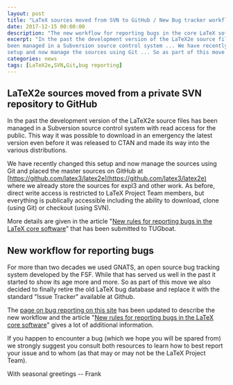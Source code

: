 ```yaml
---
layout: post
title: "LaTeX sources moved from SVN to GitHub / New Bug tracker workflow"
date: 2017-12-15 00:00:00
description: "The new workflow for reporting bugs in the core LaTeX software and the move from SVN to Git"
excerpt: "In the past the development version of the LaTeX2e source files has
been managed in a Subversion source control system ... We have recently changed this 
setup and now manage the sources using Git ... So as part of this move we also decided to finally retire the old LaTeX bug database and replace it with ..."
categories: news
tags: [LaTeX2e,SVN,Git,bug reporting]
---
```


## LaTeX2e sources moved from a private SVN repository to GitHub

In the past the development version of the LaTeX2e source files has
been managed in a Subversion source control system with read access
for the public. This way it was possible to download in an emergency
the latest version even before it was released to CTAN and made its
way into the various distributions.

We have recently changed this setup and now manage the sources using
Git and placed the master sources on GitHub at
[https://github.com/latex3/latex2e](https://github.com/latex3/latex2e)
where we already store the sources for expl3 and other work.
As before, direct write access is restricted to LaTeX Project Team
members, but everything is publically accessible including the ability
to download, clone (using Git) or checkout (using SVN).

More details are given in the article
"<a href="{{site.baseurl}}/publications/tb121mitt-bug-reporting.pdf"
target="_blank" onclick="vgwPixelCall('76c39a7e25524b9a8b93f680f6f20cba');">New rules for reporting
bugs in the LaTeX core software</a>"
that has been submitted to TUGboat.

## New workflow for reporting bugs

For more than two decades we used GNATS, an open source bug tracking
system developed by the FSF. While that has served us well in the past
it started to show its age more and more. So 
as part of this move we also decided to finally retire the old LaTeX
bug database and replace it with the standard "Issue Tracker" available at
Github.

The [page on bug reporting on this site]({{site.baseurl}}/bugs/) has
been updated to describe the new workflow and the article
"<a href="{{site.baseurl}}/publications/tb121mitt-bug-reporting.pdf"
target="_blank" onclick="vgwPixelCall('76c39a7e25524b9a8b93f680f6f20cba');">New rules for reporting
bugs in the LaTeX core software</a>"
gives a lot of additional information.

If you happen to encounter a bug (which we hope you will be spared
from) we strongly suggest you consult both resources to learn how to
best report your issue and to whom (as that may or may not be the
LaTeX Project Team).

With seasonal greetings   -- Frank